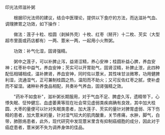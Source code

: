印光法师滋补粥

　　根据印光法师的建议，结合中医理论，提供以下食疗的方法，而达滋补气血、调理脾胃之功效，如下操作：

　　做法：莲子十粒、桂圆（剥掉外壳）十枚、红枣（掰开）十二枚、芡实（大型超市里面或药店都有）一两、薏米一两，一起用小火熬粥。

　　功效：补气化湿，固肾强精。

　　粥中之莲子，可以补脾止泻，益肾涩精，养心安神；桂圆补益心脾，养血安神；红枣补中益气，养血安神；芡实可以开胃助气，固肾涩精，补脾止泄，此四种配伍相辅相成，温补脾肾，养血安神，同时佐以薏米，其性味甘淡微寒，功用健脾利湿，流通湿气，正可兼制桂圆之热，温阳而不助火；又可反佐红枣之腻，使补虚而不留湿。诸种补养食品相配，共奏补气养血，固肾强精之效。

　　"药补不如食补"，滋补粥长期服用，对于气血不足、脾虚久泻，遗精带下，心悸失眠、怔忡健忘、血虚萎黄等现在社会常见虚弱类疾病确有良效，其中加大桂圆、大枣的量便可以针对失眠类患者，加大莲子、芡实的量针对脾胃虚弱、泻下伤精的患者，加大薏米的量，针对湿气较大的肌肉酸重，关节疼痛，水肿，脚气，白带，肺脓疡患者，此外，现代研究中发现薏米里含有抑制癌细胞的成分，因此对于癌症患者，薏米粥不失为调养身体的佳品。
